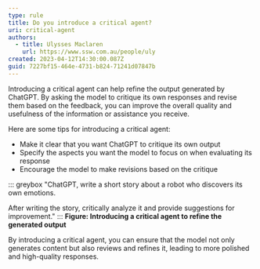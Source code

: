 ```yaml
---
type: rule
title: Do you introduce a critical agent?
uri: critical-agent
authors:
  - title: Ulysses Maclaren
    url: https://www.ssw.com.au/people/uly
created: 2023-04-12T14:30:00.087Z
guid: 7227bf15-464e-4731-b824-71241d07847b
---
```

Introducing a critical agent can help refine the output generated by ChatGPT. By asking the model to critique its own responses and revise them based on the feedback, you can improve the overall quality and usefulness of the information or assistance you receive.
            
<!--endintro-->
 
Here are some tips for introducing a critical agent:

* Make it clear that you want ChatGPT to critique its own output
* Specify the aspects you want the model to focus on when evaluating its response
* Encourage the model to make revisions based on the critique
 
::: greybox
"ChatGPT, write a short story about a robot who discovers its own emotions. 

After writing the story, critically analyze it and provide suggestions for improvement."
:::
**Figure: Introducing a critical agent to refine the generated output**
 
By introducing a critical agent, you can ensure that the model not only generates content but also reviews and refines it, leading to more polished and high-quality responses.